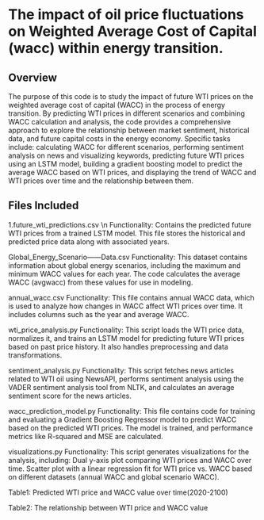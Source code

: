 # The impact of oil price fluctuations on Weighted Average Cost of Capital (wacc) within energy transition.

## Overview 

The purpose of this code is to study the impact of future WTI prices on the weighted average cost of capital (WACC) in the process of energy transition. By predicting WTI prices in different scenarios and combining WACC calculation and analysis, the code provides a comprehensive approach to explore the relationship between market sentiment, historical data, and future capital costs in the energy economy. Specific tasks include: calculating WACC for different scenarios, performing sentiment analysis on news and visualizing keywords, predicting future WTI prices using an LSTM model, building a gradient boosting model to predict the average WACC based on WTI prices, and displaying the trend of WACC and WTI prices over time and the relationship between them.

## Files Included

1.future_wti_predictions.csv \n
Functionality: Contains the predicted future WTI prices from a trained LSTM model. This file stores the historical and predicted price data along with associated years.

Global_Energy_Scenario——Data.csv
Functionality: This dataset contains information about global energy scenarios, including the maximum and minimum WACC values for each year. The code calculates the average WACC (avgwacc) from these values for use in modeling.

annual_wacc.csv
Functionality: This file contains annual WACC data, which is used to analyze how changes in WACC affect WTI prices over time. It includes columns such as the year and average WACC.

wti_price_analysis.py
Functionality: This script loads the WTI price data, normalizes it, and trains an LSTM model for predicting future WTI prices based on past price history. It also handles preprocessing and data transformations.

sentiment_analysis.py
Functionality: This script fetches news articles related to WTI oil using NewsAPI, performs sentiment analysis using the VADER sentiment analysis tool from NLTK, and calculates an average sentiment score for the news articles.

wacc_prediction_model.py
Functionality: This file contains code for training and evaluating a Gradient Boosting Regressor model to predict WACC based on the predicted WTI prices. The model is trained, and performance metrics like R-squared and MSE are calculated.

visualizations.py
Functionality: This script generates visualizations for the analysis, including:
Dual y-axis plot comparing WTI prices and WACC over time.
Scatter plot with a linear regression fit for WTI price vs. WACC based on different datasets (annual WACC and global scenario WACC).




Table1: Predicted WTI price and WACC value over time(2020-2100)


Table2: The relationship between WTI price and WACC value



